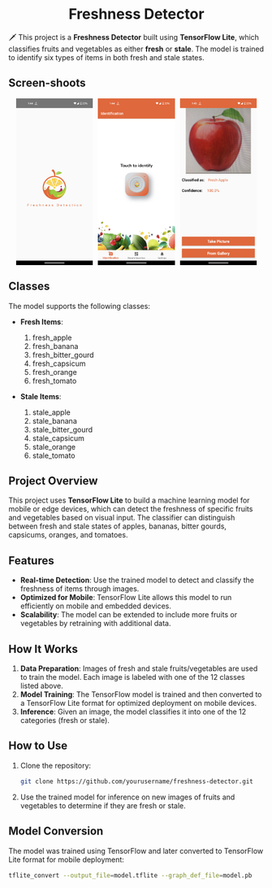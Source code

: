 <h1 align="center">Freshness Detector</h1>    

🗡️ This project is a **Freshness Detector** built using **TensorFlow Lite**, which classifies fruits and vegetables as either **fresh** or **stale**. The model is trained to identify six types of items in both fresh and stale states.

## Screen-shoots

<div style="display: flex; justify-content: center; gap: 10px;">
    <img src="figure/figure1.png" alt="figure1" style="width: 30%;">
    <img src="figure/figure2.png" alt="figure2" style="width: 30%;">
    <img src="figure/figure3.png" alt="figure3" style="width: 30%;">
</div>


## Classes
The model supports the following classes:
- **Fresh Items**:
    1. fresh_apple
    2. fresh_banana
    3. fresh_bitter_gourd
    4. fresh_capsicum
    5. fresh_orange
    6. fresh_tomato

- **Stale Items**:
    1. stale_apple
    2. stale_banana
    3. stale_bitter_gourd
    4. stale_capsicum
    5. stale_orange
    6. stale_tomato

## Project Overview

This project uses **TensorFlow Lite** to build a machine learning model for mobile or edge devices, which can detect the freshness of specific fruits and vegetables based on visual input. The classifier can distinguish between fresh and stale states of apples, bananas, bitter gourds, capsicums, oranges, and tomatoes.

## Features

- **Real-time Detection**: Use the trained model to detect and classify the freshness of items through images.
- **Optimized for Mobile**: TensorFlow Lite allows this model to run efficiently on mobile and embedded devices.
- **Scalability**: The model can be extended to include more fruits or vegetables by retraining with additional data.

## How It Works

1. **Data Preparation**: Images of fresh and stale fruits/vegetables are used to train the model. Each image is labeled with one of the 12 classes listed above.
2. **Model Training**: The TensorFlow model is trained and then converted to a TensorFlow Lite format for optimized deployment on mobile devices.
3. **Inference**: Given an image, the model classifies it into one of the 12 categories (fresh or stale).

## How to Use

1. Clone the repository:
    ```bash
    git clone https://github.com/yourusername/freshness-detector.git
    ```


4. Use the trained model for inference on new images of fruits and vegetables to determine if they are fresh or stale.

## Model Conversion

The model was trained using TensorFlow and later converted to TensorFlow Lite format for mobile deployment:
```bash
tflite_convert --output_file=model.tflite --graph_def_file=model.pb
